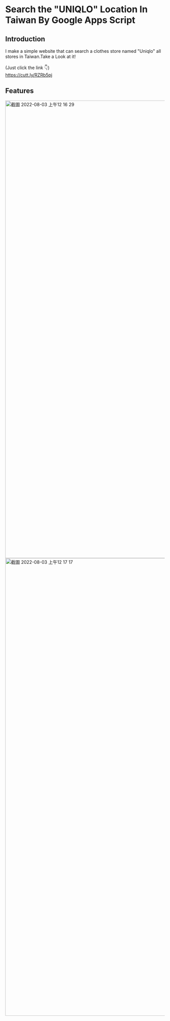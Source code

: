 # Search the "UNIQLO" Location In Taiwan By Google Apps Script

## Introduction
I make a simple website that can search  a clothes store named "Uniqlo" all stores in Taiwan.Take a Look at it!
<br></br>
(Just click the link 👇)  
https://cutt.ly/RZRb5pj

## Features
<img width="1440" alt="截圖 2022-08-03 上午12 16 29" src="https://user-images.githubusercontent.com/81616595/182423422-02d4a4de-1efb-4852-8af4-23496a451272.png"> <img width="1440" alt="截圖 2022-08-03 上午12 17 17" src="https://user-images.githubusercontent.com/81616595/182423429-07c0e4c5-cca3-4d29-b3a2-caa32ba4fde9.png">
